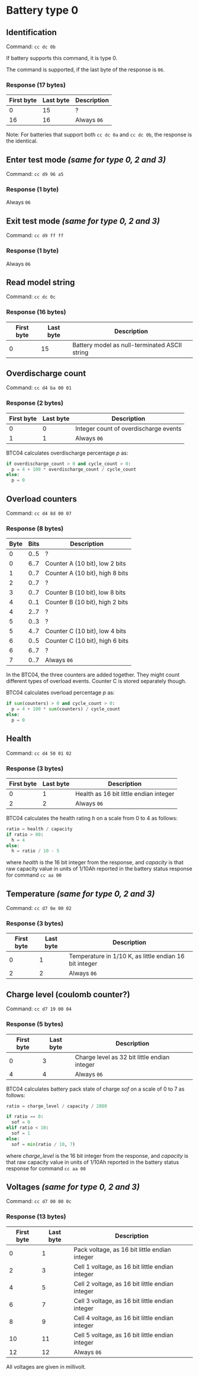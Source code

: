 # Battery type 0

## Identification
Command: `cc dc 0b`

If battery supports this command, it is type 0.

The command is supported, if the last byte of the response is `06`.

### Response (17 bytes)
| First byte | Last byte | Description |
| ---------- | --------- | ----------- |
|         0  |        15 | ?           |
|        16  |        16 | Always `06` |

Note: For batteries that support both `cc dc 0a` and `cc dc 0b`, the response is the identical.

## Enter test mode *(same for type 0, 2 and 3)*
Command: `cc d9 96 a5`

### Response (1 byte)
Always `06`

## Exit test mode *(same for type 0, 2 and 3)*
Command: `cc d9 ff ff`

### Response (1 byte)
Always `06`

## Read model string
Command: `cc dc 0c`

### Response (16 bytes)
| First byte | Last byte | Description                                   |
| ---------- | --------- | --------------------------------------------- |
|         0  |        15 | Battery model as null-terminated ASCII string |


## Overdischarge count
Command: `cc d4 ba 00 01`

### Response (2 bytes)
| First byte | Last byte | Description                           |
| ---------- | --------- | ------------------------------------- |
|         0  |         0 | Integer count of overdischarge events |
|         1  |         1 | Always `06`                           |

BTC04 calculates overdischarge percentage *p* as:
```python
if overdischarge_count > 0 and cycle_count > 0:
  p = 4 + 100 * overdischarge_count / cycle_count
else:
  p = 0
```


## Overload counters
Command: `cc d4 8d 00 07`

### Response (8 bytes)
| Byte | Bits | Description                      |
| ---- | ---- | -------------------------------- |
|    0 | 0..5 | ?                                |
|    0 | 6..7 | Counter A (10 bit), low 2 bits   |
|    1 | 0..7 | Counter A (10 bit), high 8 bits  |
|    2 | 0..7 | ?                                |
|    3 | 0..7 | Counter B (10 bit), low 8 bits   |
|    4 | 0..1 | Counter B (10 bit), high 2 bits  |
|    4 | 2..7 | ?                                |
|    5 | 0..3 | ?                                |
|    5 | 4..7 | Counter C (10 bit), low 4 bits   |
|    6 | 0..5 | Counter C (10 bit), high 6 bits  |
|    6 | 6..7 | ?                                |
|    7 | 0..7 | Always `06`                      |

In the BTC04, the three counters are added together. They might count different types of overload events.
Counter C is stored separately though.

BTC04 calculates overload percentage *p* as:

```python
if sum(counters) > 0 and cycle_count > 0:
  p = 4 + 100 * sum(counters) / cycle_count
else:
  p = 0
```

## Health
Command: `cc d4 50 01 02`

### Response (3 bytes)
| First byte | Last byte | Description                            |
| ---------- | --------- | -------------------------------------- |
|         0  |         1 | Health as 16 bit little endian integer |
|         2  |         2 | Always `06`                            |

BTC04 calculates the health rating *h* on a scale from 0 to 4 as follows:

```python
ratio = health / capacity
if ratio > 80:
  h = 4
else:
  h = ratio / 10 - 5
```

where *health* is the 16 bit integer from the response, and *capacity* is that raw capacity value in units of 1/10Ah reported in the battery status response for command `cc aa 00`

## Temperature *(same for type 0, 2 and 3)*
Command: `cc d7 0e 00 02`


### Response (3 bytes)
| First byte | Last byte | Description                                            |
| ---------- | --------- | ------------------------------------------------------ |
|         0  |         1 | Temperature in 1/10 K, as little endian 16 bit integer |
|         2  |         2 | Always `06`                                            |


## Charge level (coulomb counter?)
Command: `cc d7 19 00 04`

### Response (5 bytes)
| First byte | Last byte | Description                                  |
| ---------- | --------- | -------------------------------------------- |
|         0  |         3 | Charge level as 32 bit little endian integer |
|         4  |         4 | Always `06`                                  |

BTC04 calculates battery pack state of charge *sof* on a scale of 0 to 7 as follows:

```python
ratio = charge_level / capacity / 2880

if ratio == 0:
  sof = 0
elif ratio < 10:
  sof = 1
else:
  sof = min(ratio / 10, 7)
```

where *charge_level* is the 16 bit integer from the response, and *capacity* is that raw capacity value in units of 1/10Ah reported in the battery status response for command `cc aa 00`


## Voltages *(same for type 0, 2 and 3)*
Command: `cc d7 00 00 0c`

### Response (13 bytes)
| First byte | Last byte | Description                                     |
| ---------- | --------- | ----------------------------------------------- |
|         0  |         1 | Pack voltage, as 16 bit little endian integer   |
|         2  |         3 | Cell 1 voltage, as 16 bit little endian integer |
|         4  |         5 | Cell 2 voltage, as 16 bit little endian integer |
|         6  |         7 | Cell 3 voltage, as 16 bit little endian integer |
|         8  |         9 | Cell 4 voltage, as 16 bit little endian integer |
|        10  |        11 | Cell 5 voltage, as 16 bit little endian integer |
|        12  |        12 | Always `06`                                     |

All voltages are given in millivolt.

